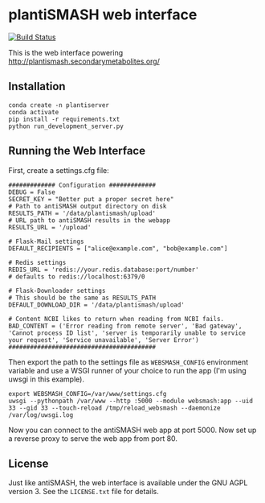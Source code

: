 plantiSMASH web interface
=========================

[![Build Status](http://github.drone.secondarymetabolites.org/api/badges/antismash/ps-web/status.svg)](http://github.drone.secondarymetabolites.org/antismash/ps-web)

This is the web interface powering http://plantismash.secondarymetabolites.org/

Installation
------------

```
conda create -n plantiserver 
conda activate
pip install -r requirements.txt
python run_development_server.py
```

Running the Web Interface
-------------------------

First, create a settings.cfg file:

```
############# Configuration #############
DEBUG = False
SECRET_KEY = "Better put a proper secret here"
# Path to antiSMASH output directory on disk
RESULTS_PATH = '/data/plantismash/upload'
# URL path to antiSMASH results in the webapp
RESULTS_URL = '/upload'

# Flask-Mail settings
DEFAULT_RECIPIENTS = ["alice@example.com", "bob@example.com"]

# Redis settings
REDIS_URL = 'redis://your.redis.database:port/number'
# defaults to redis://localhost:6379/0

# Flask-Downloader settings
# This should be the same as RESULTS_PATH
DEFAULT_DOWNLOAD_DIR = '/data/plantismash/upload'

# Content NCBI likes to return when reading from NCBI fails.
BAD_CONTENT = ('Error reading from remote server', 'Bad gateway', 'Cannot process ID list', 'server is temporarily unable to service your request', 'Service unavailable', 'Server Error')
#########################################
```

Then export the path to the settings file as `WEBSMASH_CONFIG` environment
variable and use a WSGI runner of your choice to run the app (I'm using uwsgi
in this example).

```
export WEBSMASH_CONFIG=/var/www/settings.cfg
uwsgi --pythonpath /var/www --http :5000 --module websmash:app --uid 33 --gid 33 --touch-reload /tmp/reload_websmash --daemonize /var/log/uwsgi.log
```

Now you can connect to the antiSMASH web app at port 5000. Now set up a reverse proxy to serve the web app from port 80.

License
-------

Just like antiSMASH, the web interface is available under the GNU AGPL version 3.
See the `LICENSE.txt` file for details.
